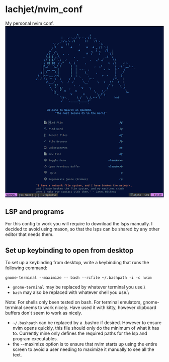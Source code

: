 # lachjet/nvim_conf
My personal nvim conf.
![Screenshot from 2025-08-24 09-33-51](https://raw.githubusercontent.com/lachjet/nvim_conf/refs/heads/OpenBSD/images/Screenshot%20from%202025-08-24%2009-33-51.png)


## LSP and programs
For this config to work you will require to download the lsps manually. I decided to avoid using mason, so that the lsps can be shared by any other editor that needs them. 

## Set up keybinding to open from desktop
To set up a keybinding from desktop, write a keybinding that runs the following
command:
```
gnome-terminal --maximize -- bash --rcfile ~/.bashpath -i -c nvim
```
- `gnome-terminal` may be replaced by whatever terminal you use.\\
- `bash` may also be replaced with whatever shell you use.\\

Note: For shells only been tested on bash. For terminal emulators, gnome-terminal seems to work nicely. Have used it with kitty, however clipboard buffers don't seem to work as nicely.  
- `~/.bashpath` can be replaced by a .bashrc if desired. However to ensure nvim opens quickly, this file should only do the minimum of what it has to. Currently mine only defines the required paths for the lsp and program executables. 
- the --maximize option is to ensure that nvim starts up using the entire screen to avoid a user needing to maximize it manually to see all the text. 
